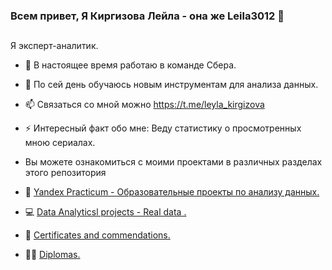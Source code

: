 ### Всем привет, Я Киргизова Лейла - она же Leila3012  👋

##
Я эксперт-аналитик.



- 🔭 В настоящее время работаю в команде Сбера.
- 🌱 По сей день обучаюсь новым инструментам для анализа данных.
- 📫 Связаться со мной можно https://t.me/leyla_kirgizova
- ⚡ Интересный факт обо мне: Веду статистику о просмотренных мною сериалах.

-  Вы можете ознакомиться с моими проектами в различных разделах этого репозитория 
 
- 🏦  <a href="https://github.com/Leila3012/yandex_practicum/blob/2f8030bd8b3aa274fb56a45836e74afbe426ec87/README.md" target="_blank"> Yandex Practicum - Образовательные проекты по анализу данных.</a>
- 💻 <a href="https://github.com/MalykhinViktor/Date_analytics_real_data/blob/main/README.md">Data Analyticsl projects - Real data .</a>
- 📃 <a href="https://github.com/MalykhinViktor/MalykhinViktor/tree/certificates_and_commendations" target="_blank">Certificates and commendations.</a>
- 🧑‍💻 <a href="https://github.com/MalykhinViktor/MalykhinViktor/tree/diplomas" target="_blank"> Diplomas.</a>
